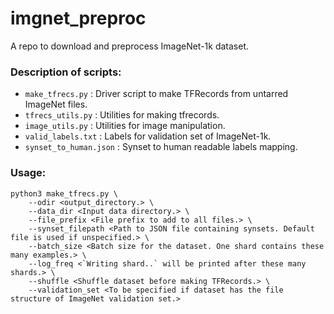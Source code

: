 # imgnet_preproc

A repo to download and preprocess ImageNet-1k dataset. 

### Description of scripts:

- `make_tfrecs.py` : Driver script to make TFRecords from untarred ImageNet files.
- `tfrecs_utils.py` : Utilities for making tfrecords.
- `image_utils.py` : Utilities for image manipulation.
- `valid_labels.txt` : Labels for validation set of ImageNet-1k.
- `synset_to_human.json` : Synset to human readable labels mapping.

### Usage: 

```
python3 make_tfrecs.py \
    --odir <output_directory.> \
    --data_dir <Input data directory.> \
    --file_prefix <File prefix to add to all files.> \
    --synset_filepath <Path to JSON file containing synsets. Default file is used if unspecified.> \
    --batch_size <Batch size for the dataset. One shard contains these many examples.> \
    --log_freq <`Writing shard..` will be printed after these many shards.> \
    --shuffle <Shuffle dataset before making TFRecords.> \
    --validation_set <To be specified if dataset has the file structure of ImageNet validation set.>
```
